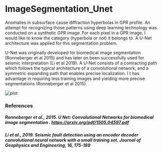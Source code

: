 # ImageSegmentation_Unet

Anomalies in subsurface cause diffraction hyperbolas in GPR profile. An attempt for recognizing those patterns using deep learning technology was conducted on a synthetic GPR image. For each pixel in a GPR image, I would like to know the category (hyperbola or not) it belongs to. A U-Net architecture was applied for this segmentation problem. 

U-Net was originally developed for biomedical image segmentation (Ronneberger et al 2015) and has later on been successfully used for seismic interpretation (Li et al 2019). A U-Net consists of a contracting path which follows the typical architecture of a convolutional network, and a symmetric expanding path that enables precise localization. I t has advantage in requiring less training images and yielding more precise segmentations (Ronneberger et al 2015).

![plot](L:\Documents\0_Jupyter\1_ML_GPR_hyperbole\Picture1.png)

### References
##### Ronneberger et al., 2015. U Net: Convolutional Networks for biomedical image segmentation . https://arxiv.org/pdf/1505.04597.pdf
##### Li et al., 2019. Seismic fault detection using an encoder decoder convolutional neural network with a small training set. Journal of Geophysics and Engineering, 16, 175-189
